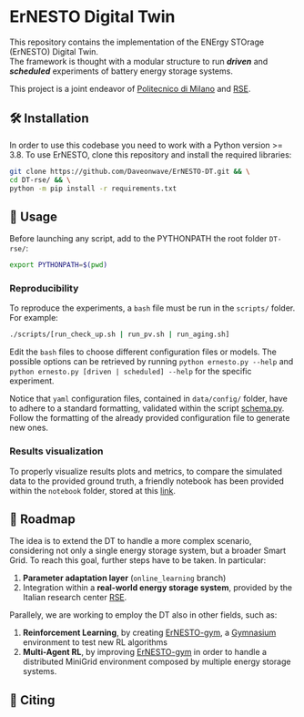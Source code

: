 # ErNESTO Digital Twin

This repository contains the implementation of the ENErgy STOrage (ErNESTO) Digital Twin. <br>
The framework is thought with a modular structure to run **_driven_** and **_scheduled_** experiments
of battery energy storage systems.

This project is a joint endeavor of [Politecnico di Milano](https://www.polimi.it) and [RSE](https://www.rse-web.it).

## :hammer_and_wrench: Installation

In order to use this codebase you need to work with a Python version >= 3.8.
To use ErNESTO, clone this repository and install the required libraries:

```bash
git clone https://github.com/Daveonwave/ErNESTO-DT.git && \
cd DT-rse/ && \
python -m pip install -r requirements.txt
```

## :battery: Usage

Before launching any script, add to the PYTHONPATH the root folder `DT-rse/`:

```bash
export PYTHONPATH=$(pwd)
```

### Reproducibility

To reproduce the experiments, a `bash` file must be run in the `scripts/` folder. For example:

```bash
./scripts/[run_check_up.sh | run_pv.sh | run_aging.sh]
```

Edit the `bash` files to choose different configuration files or models. The possible options can
be retrieved by running `python ernesto.py --help` and `python ernesto.py [driven | scheduled] --help`
for the specific experiment.

Notice that `yaml` configuration files, contained in `data/config/` folder, have to adhere to a
standard formatting, validated within the script [schema.py](src/preprocessing/schema.py).
Follow the formatting of the already provided configuration file to generate new ones.

### Results visualization

To properly visualize results plots and metrics, to compare the simulated data to the provided ground truth, a friendly notebook has been provided within the `notebook` folder, stored at this [link](https://github.com/Daveonwave/ErNESTO-DT/blob/master/notebooks/evaluation_of_driven_exp.ipynb).

## :triangular_flag_on_post: Roadmap

The idea is to extend the DT to handle a more complex scenario, considering not only a single energy
storage system, but a broader Smart Grid. To reach this goal, further steps have to be taken. In particular:

1. **Parameter adaptation layer** (`online_learning` branch)
2. Integration within a **real-world energy storage system**, provided by the Italian research center [RSE](https://www.rse-web.it/en/).

Parallely, we are working to employ the DT also in other fields, such as:

1. **Reinforcement Learning**, by creating [ErNESTO-gym](https://github.com/Daveonwave/ErNESTO-gym), a [Gymnasium](https://gymnasium.farama.org) environment to test new RL algorithms
2. **Multi-Agent RL**, by improving [ErNESTO-gym](https://github.com/Daveonwave/ErNESTO-gym) in order to handle a distributed MiniGrid environment composed by multiple energy storage systems.

[comment]: <> (### Examples)

## :paperclip: Citing

```

```
